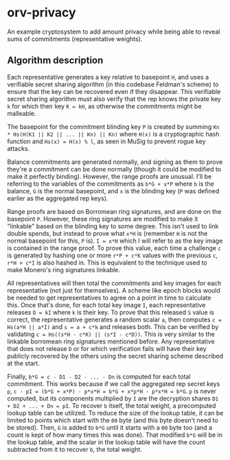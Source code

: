 # orv-privacy

An example cryptosystem to add amount privacy while being able to reveal sums of commitments (representative weights).

## Algorithm description

Each representative generates a key relative to basepoint `H`, and uses a verifiable secret sharing algorithm (in this codebase Feldman's scheme) to ensure that the key can be recovered even if they disappear.
This verifiable secret sharing algorithm must also verify that the rep knows the private key `k` for which their key `K = kH`, as otherwise the commitments might be malleable.

The basepoint for the commitment blinding key `P` is created by summing `Kn * Hs(H(K1 || K2 || ... || Kn) || Kn)` where `H(x)` is a cryptographic hash function and `Hs(x) = H(x) % l`, as seen in MuSig to prevent rogue key attacks.

Balance commitments are generated normally, and signing as them to prove they're a commitment can be done normally (though it could be modified to make it perfectly binding).
However, the range proofs are unusual.
I'll be referring to the variables of the commitments as `b*G + x*P` where `b` is the balance, `G` is the normal basepoint, and `x` is the blinding key (`P` was defined earlier as the aggregated rep keys).

Range proofs are based on Borromean ring signatures, and are done on the basepoint `P`.
However, these ring signatures are modified to make it "linkable" based on the blinding key to some degree.
This isn't used to link double spends, but instead to prove what `x*H` is
(remember `H` is not the normal basepoint for this, `P` is).
`I = x*H` which I will refer to as the key image is contained in the range proof.
To prove this value, each time a challenge `c` is generated by hashing one or more `r*P + c*K` values with the previous `c`, `r*H + c*I` is also hashed in.
This is equivalent to the technique used to make Monero's ring signatures linkable.

All representatives will then total the commitments and key images for each representative (not just for themselves).
A scheme like epoch blocks would be needed to get representatives to agree on a point in time to calculate this.
Once that's done, for each total key image `I`, each representative releases `D = kI` where `k` is their key.
To prove that this released `S` value is correct, the representative generates a random scalar `a`, then computes `c = Hs(a*H || a*I)` and `s = a + c*k` and releases both.
This can be verified by validating `c = Hs((s*H - c*K) || (s*I - c*D))`.
This is very similar to the linkable borromean ring signatures mentioned before.
Any representative that does not release `D` or for which verification fails will have their key publicly recovered by the others using the secret sharing scheme described at the start.

Finally, `b*G = c - D1 - D2 - ... - Dn` is computed for each total commitment.
This works because if we call the aggregated rep secret keys `p`, `c - pI = (b*G + x*P) - p*x*H = b*G + x*p*H - p*x*H = b*G`.
`p` is never computed, but its components multiplied by `I` are the decryption shares `D1 + D2 + ... + Dn = pI`.
To recover `b` itself, the total weight, a precomputed lookup table can be utilized.
To reduce the size of the lookup table, it can be limited to points which start with the `00` byte (and this byte doesn't need to be stored).
Then, `G` is added to `b*G` until it starts with a `00` byte too (and a count is kept of how many times this was done).
That modified `b*G` will be in the lookup table, and the scalar in the lookup table will have the count subtracted from it to recover `b`, the total weight.
